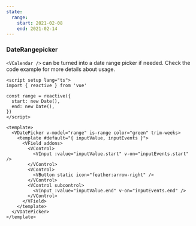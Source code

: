 ```yaml
---
state:
  range:
    start: 2021-02-08
    end: 2021-02-14
---
```


### DateRangepicker

`<VCalendar />` can be turned into a date range picker if needed. Check the
code example for more details about usage.

<!--code-->

```vue
<script setup lang="ts">
import { reactive } from 'vue'

const range = reactive({
  start: new Date(),
  end: new Date(),
})
</script>

<template>
  <VDatePicker v-model="range" is-range color="green" trim-weeks>
    <template #default="{ inputValue, inputEvents }">
      <VField addons>
        <VControl>
          <VInput :value="inputValue.start" v-on="inputEvents.start" />
        </VControl>
        <VControl>
          <VButton static icon="feather:arrow-right" />
        </VControl>
        <VControl subcontrol>
          <VInput :value="inputValue.end" v-on="inputEvents.end" />
        </VControl>
      </VField>
    </template>
  </VDatePicker>
</template>
```

<!--/code-->

<!--example-->

<VDatePicker v-model="frontmatter.state.range" is-range color="green" trim-weeks>
  <template v-slot="{ inputValue, inputEvents }">
    <VField addons>
      <VControl expanded icon="feather:corner-down-right">
        <VInput :value="inputValue.start" v-on="inputEvents.start" />
      </VControl>
      <VControl>
        <VButton static>to</VButton>
      </VControl>
      <VControl expanded icon="feather:corner-right-up" subcontrol>
        <VInput :value="inputValue.end" v-on="inputEvents.end" />
      </VControl>
    </VField>
  </template>
</VDatePicker>

<!--/example-->
